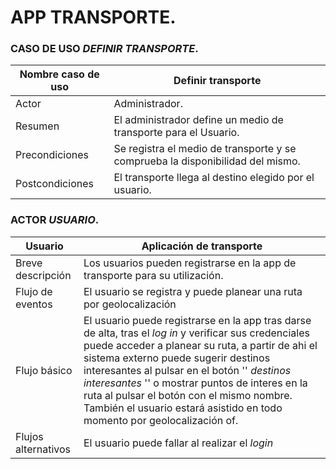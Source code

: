 # APP TRANSPORTE.
###  CASO DE USO *DEFINIR TRANSPORTE*.

| Nombre caso de uso | Definir transporte |
|--------------------|--------------------------|
| Actor | Administrador. |
| Resumen | El administrador define un medio de transporte para el Usuario. |
| Precondiciones | Se registra el medio de transporte y se comprueba la disponibilidad del mismo.|
| Postcondiciones | El transporte llega al destino elegido por el usuario.|


### ACTOR *USUARIO*.

| Usuario | Aplicación de transporte |
|--------------------|--------------------------|
| Breve descripción | Los usuarios pueden registrarse en la app de transporte para su utilización. |
| Flujo de eventos | El usuario se registra y puede planear una ruta por geolocalización |
| Flujo básico | El usuario puede registrarse en la app tras darse de alta, tras el *log in* y verificar sus credenciales puede acceder a planear su ruta, a partir de ahi el sistema externo puede sugerir destinos interesantes al pulsar en el botón '' *destinos interesantes* '' o mostrar puntos de interes en la ruta al pulsar el botón con el mismo nombre. También el usuario estará asistido en todo momento por geolocalización of.|
| Flujos alternativos | El usuario puede fallar al realizar el *login* |

